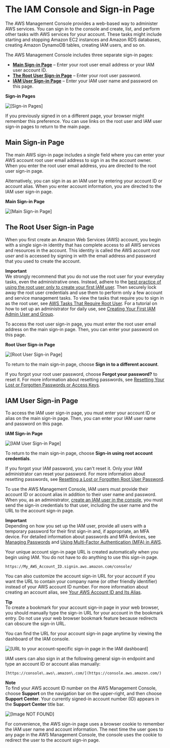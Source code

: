 # The IAM Console and Sign\-in Page<a name="console"></a>

The AWS Management Console provides a web\-based way to administer AWS services\. You can sign in to the console and create, list, and perform other tasks with AWS services for your account\. These tasks might include starting and stopping Amazon EC2 instances and Amazon RDS databases, creating Amazon DynamoDB tables, creating IAM users, and so on\.

The AWS Management Console includes three separate sign\-in pages:
+ **[Main Sign\-in Page](#main-sign-in-page)** – Enter your root user email address or your IAM user account ID\.
+ **[The Root User Sign\-in Page](#root-user-sign-in-page)** – Enter your root user password\.
+ **[IAM User Sign\-in Page](#user-sign-in-page)** – Enter your IAM user name and password on this page\.

**Sign\-in Pages**

![\[Sign-in Pages\]](http://docs.aws.amazon.com/IAM/latest/UserGuide/images/sign-in-logic.png)

If you previously signed in on a different page, your browser might remember this preference\. You can use links on the root user and IAM user sign\-in pages to return to the main page\. 

## Main Sign\-in Page<a name="main-sign-in-page"></a>

The main AWS sign\-in page includes a single field where you can enter your AWS account root user email address to sign in as the account owner\. When you enter the root user email address, you are directed to the root user sign\-in page\. 

Alternatively, you can sign in as an IAM user by entering your account ID or account alias\. When you enter account information, you are directed to the IAM user sign\-in page\.

**Main Sign\-in Page**

![\[Main Sign-in Page\]](http://docs.aws.amazon.com/IAM/latest/UserGuide/images/sign-in-main-capture.png)

## The Root User Sign\-in Page<a name="root-user-sign-in-page"></a>

When you first create an Amazon Web Services \(AWS\) account, you begin with a single sign\-in identity that has complete access to all AWS services and resources in the account\. This identity is called the AWS account *root user* and is accessed by signing in with the email address and password that you used to create the account\.

**Important**  
We strongly recommend that you do not use the root user for your everyday tasks, even the administrative ones\. Instead, adhere to the [best practice of using the root user only to create your first IAM user](best-practices.md#create-iam-users)\. Then securely lock away the root user credentials and use them to perform only a few account and service management tasks\. To view the tasks that require you to sign in as the root user, see [AWS Tasks That Require Root User](https://docs.aws.amazon.com/general/latest/gr/aws_tasks-that-require-root.html)\. For a tutorial on how to set up an administrator for daily use, see [Creating Your First IAM Admin User and Group](getting-started_create-admin-group.md)\.

To access the root user sign\-in page, you must enter the root user email address on the main sign\-in page\. Then, you can enter your password on this page\.

**Root User Sign\-in Page**

![\[Root User Sign-in Page\]](http://docs.aws.amazon.com/IAM/latest/UserGuide/images/sign-in-root-user-capture.png)

To return to the main sign\-in page, choose **Sign in to a different account**\. 

If you forgot your root user password, choose **Forgot your password?** to reset it\. For more information about resetting passwords, see [Resetting Your Lost or Forgotten Passwords or Access Keys](id_credentials_access-keys_retrieve.md)\.

## IAM User Sign\-in Page<a name="user-sign-in-page"></a>

To access the IAM user sign\-in page, you must enter your account ID or alias on the main sign\-in page\. Then, you can enter your IAM user name and password on this page\.

**IAM Sign\-in Page**

![\[IAM User Sign-in Page\]](http://docs.aws.amazon.com/IAM/latest/UserGuide/images/sign-in-iam-user-capture.png)

To return to the main sign\-in page, choose **Sign\-in using root account credentials**\. 

If you forgot your IAM password, you can't reset it\. Only your IAM administrator can reset your password\. For more information about resetting passwords, see [Resetting a Lost or Forgotten Root User Password](id_credentials_access-keys_retrieve.md#reset-root-password)\.

To use the AWS Management Console, IAM users must provide their account ID or account alias in addition to their user name and password\. When you, as an administrator, [create an IAM user in the console](id_users_create.md#id_users_create_console), you must send the sign\-in credentials to that user, including the user name and the URL to the account sign\-in page\. 

**Important**  
Depending on how you set up the IAM user, provide all users with a temporary password for their first sign\-in and, if appropriate, an MFA device\. For detailed information about passwords and MFA devices, see [Managing Passwords](id_credentials_passwords.md) and [Using Multi\-Factor Authentication \(MFA\) in AWS](id_credentials_mfa.md)\. 

Your unique account sign\-in page URL is created automatically when you begin using IAM\. You do not have to do anything to use this sign\-in page\.

```
https://My_AWS_Account_ID.signin.aws.amazon.com/console/
```

You can also customize the account sign\-in URL for your account if you want the URL to contain your company name \(or other friendly identifier\) instead of your AWS account ID number\. For more information about creating an account alias, see [Your AWS Account ID and Its Alias](console_account-alias.md)\.

**Tip**  
To create a bookmark for your account sign\-in page in your web browser, you should manually type the sign\-in URL for your account in the bookmark entry\. Do not use your web browser bookmark feature because redirects can obscure the sign\-in URL\. 

You can find the URL for your account sign\-in page anytime by viewing the dashboard of the IAM console\.

![\[URL to your account-specific sign-in page in the IAM dashboard\]](http://docs.aws.amazon.com/IAM/latest/UserGuide/images/AccountAlias.console.png)

IAM users can also sign in at the following general sign\-in endpoint and type an account ID or account alias manually:

```
[https://console\.aws\.amazon\.com/](https://console.aws.amazon.com/)
```

**Note**  
To find your AWS account ID number on the AWS Management Console, choose **Support** on the navigation bar on the upper\-right, and then choose **Support Center**\. Your currently signed\-in account number \(ID\) appears in the **Support Center** title bar\.  

![\[Image NOT FOUND\]](http://docs.aws.amazon.com/IAM/latest/UserGuide/images/account-id-support-center.console.png)

For convenience, the AWS sign\-in page uses a browser cookie to remember the IAM user name and account information\. The next time the user goes to any page in the AWS Management Console, the console uses the cookie to redirect the user to the account sign\-in page\.